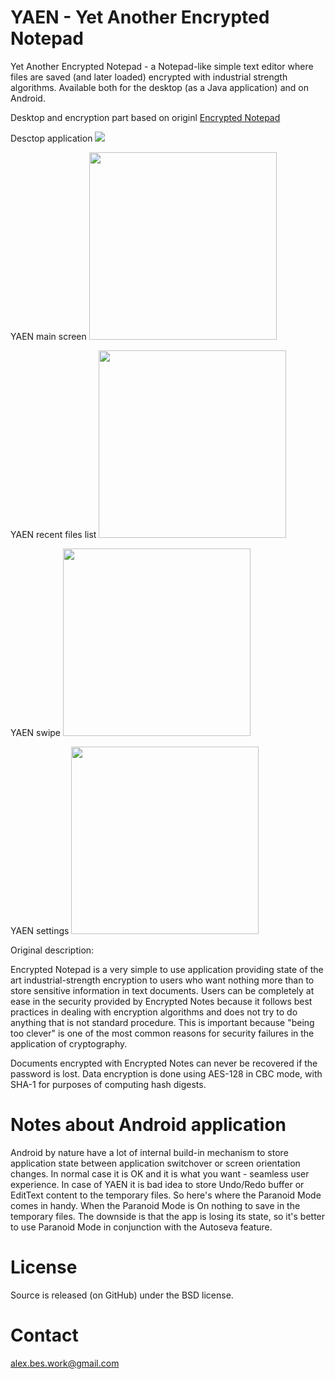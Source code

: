 # YAEN - Yet Another Encrypted Notepad

Yet Another Encrypted Notepad - a Notepad-like simple text editor where files are saved (and later loaded) encrypted with industrial strength algorithms. Available both for the desktop (as a Java application) and on Android.

Desktop and encryption part based on originl [Encrypted Notepad](https://sourceforge.net/projects/enotes)

Desctop application
<img src="https://raw.github.com/AlexBesk/yaen/master/doc/images/05_desktop_app.png" >

YAEN main screen
<img src="https://raw.github.com/AlexBesk/yaen/master/doc/images/01_text.png" width="300">

YAEN recent files list
<img src="https://raw.github.com/AlexBesk/yaen/master/doc/images/02_recent_files.png" width="300">

YAEN swipe
<img src="https://raw.github.com/AlexBesk/yaen/master/doc/images/03_recent_files_swipe.png" width="300">

YAEN settings
<img src="https://raw.github.com/AlexBesk/yaen/master/doc/images/04_settings.png" width="300">

Original description:

Encrypted Notepad is a very simple to use application providing state of the art industrial-strength encryption to users who want nothing more than to store sensitive information in text documents. Users can be completely at ease in the security provided by Encrypted Notes because it follows best practices in dealing with encryption algorithms and does not try to do anything that is not standard procedure. This is important because "being too clever" is one of the most common reasons for security failures in the application of cryptography.

Documents encrypted with Encrypted Notes can never be recovered if the password is lost. Data encryption is done using AES-128 in CBC mode, with SHA-1 for purposes of computing hash digests.

# Notes about Android application

Android by nature have a lot of internal build-in mechanism to store application state between application switchover or screen orientation changes. In normal case it is OK and it is what you want - seamless user experience.
In case of YAEN it is bad idea to store Undo/Redo buffer or EditText content to the temporary files. So here's where the Paranoid Mode comes in handy. When the Paranoid Mode is On nothing to save in the temporary files.
The downside is that the app is losing its state, so it's better to use Paranoid Mode in conjunction with the Autoseva feature.

# License

Source is released (on GitHub) under the BSD license.

# Contact
<alex.bes.work@gmail.com>
